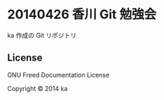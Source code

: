 # 20140426 香川 Git 勉強会

ka 作成の Git リポジトリ

## License

GNU Freed Documentation License

Copyright &copy; 2014 ka
